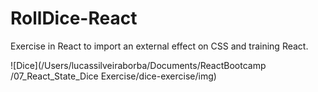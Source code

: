# RollDice-React
Exercise in React to import an external effect on CSS and training React.

![Dice](/Users/lucassilveiraborba/Documents/ReactBootcamp /07_React_State_Dice Exercise/dice-exercise/img)
